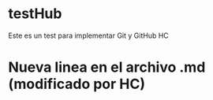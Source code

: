 # testHub
Este es un test para implementar Git y  GitHub HC

# Nueva linea en el archivo .md (modificado por HC)
